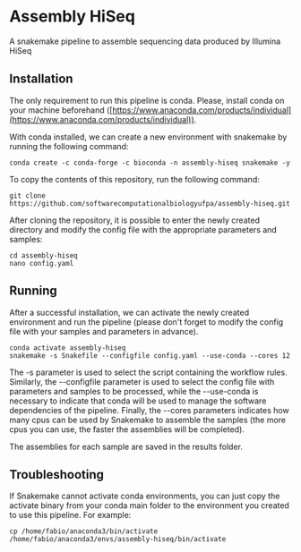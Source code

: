 # Assembly HiSeq

A snakemake pipeline to assemble sequencing data produced by Illumina HiSeq

## Installation

The only requirement to run this pipeline is conda. Please, install conda on your machine beforehand ([https://www.anaconda.com/products/individual](https://www.anaconda.com/products/individual)).

With conda installed, we can create a new environment with snakemake by running the following command:

```
conda create -c conda-forge -c bioconda -n assembly-hiseq snakemake -y
```

To copy the contents of this repository, run the following command:

```
git clone https://github.com/softwarecomputationalbiologyufpa/assembly-hiseq.git
```

After cloning the repository, it is possible to enter the newly created directory and modify the config file with the appropriate parameters and samples:

```
cd assembly-hiseq
nano config.yaml
```

## Running

After a successful installation, we can activate the newly created environment and run the pipeline (please don't forget to modify the config file with your samples and parameters in advance).

```
conda activate assembly-hiseq
snakemake -s Snakefile --configfile config.yaml --use-conda --cores 12
```

The -s parameter is used to select the script containing the workflow rules. Similarly, the --configfile parameter is used to select the config file with parameters and samples to be processed, while the --use-conda is necessary to indicate that conda will be used to manage the software dependencies of the pipeline. Finally, the --cores parameters indicates how many cpus can be used by Snakemake to assemble the samples (the more cpus you can use, the faster the assemblies will be completed).

The assemblies for each sample are saved in the results folder.

## Troubleshooting

If Snakemake cannot activate conda environments, you can just copy the activate binary from your conda main folder to the environment you created to use this pipeline. For example:

```
cp /home/fabio/anaconda3/bin/activate /home/fabio/anaconda3/envs/assembly-hiseq/bin/activate
```
